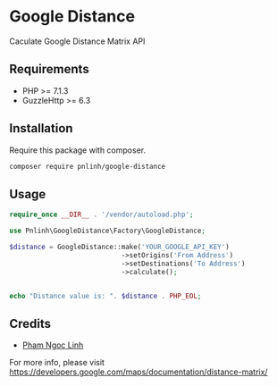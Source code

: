 # Google Distance
Caculate Google Distance Matrix API

## Requirements

- PHP >= 7.1.3
- GuzzleHttp >= 6.3

## Installation

Require this package with composer.

```bash
composer require pnlinh/google-distance
```

## Usage

```php
require_once __DIR__ . '/vendor/autoload.php';

use Pnlinh\GoogleDistance\Factory\GoogleDistance;

$distance = GoogleDistance::make('YOUR_GOOGLE_API_KEY')
                            ->setOrigins('From Address')
                            ->setDestinations('To Address')
                            ->calculate();


echo "Distance value is: ". $distance . PHP_EOL;
```

## Credits

- [Pham Ngoc Linh](https://github.com/pnlinh)

For more info, please visit https://developers.google.com/maps/documentation/distance-matrix/

